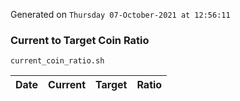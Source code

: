 Generated on `Thursday 07-October-2021 at 12:56:11`

### Current to Target Coin Ratio
`current_coin_ratio.sh`

Date|Current|Target|Ratio
---|---|---|---
